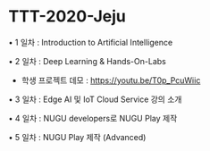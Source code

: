 # TTT-2020-Jeju
• 1 일차 : Introduction to Artificial Intelligence

• 2 일차 : Deep Learning & Hands-On-Labs

- 학생 프로젝트 데모 : https://youtu.be/T0p_PcuWiic

• 3 일차 : Edge AI 및 IoT Cloud Service 강의 소개

• 4 일차 : NUGU developers로 NUGU Play 제작

• 5 일차 : NUGU Play 제작 (Advanced)
